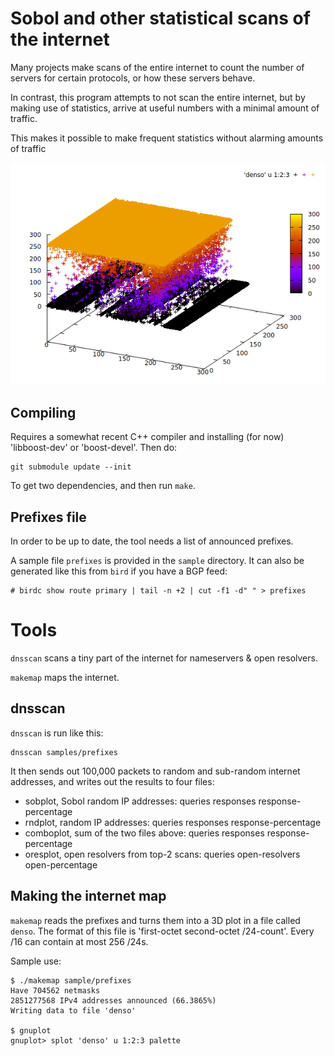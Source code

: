 # Sobol and other statistical scans of the internet
Many projects make scans of the entire internet to count the number of
servers for certain protocols, or how these servers behave.

In contrast, this program attempts to not scan the entire internet, but
by making use of statistics, arrive at useful numbers with a minimal amount
of traffic.

This makes it possible to make frequent statistics without alarming amounts
of traffic

![Sample plot](sample/splot.png)

## Compiling
Requires a somewhat recent C++ compiler and installing (for now)
'libboost-dev' or 'boost-devel'. Then do:

```
git submodule update --init
```

To get two dependencies, and then run `make`.

## Prefixes file
In order to be up to date, the tool needs a list of announced prefixes.

A sample file `prefixes` is provided in the `sample` directory.  It can also
be generated like this from `bird` if you have a BGP feed:

```
# birdc show route primary | tail -n +2 | cut -f1 -d" " > prefixes
```

# Tools
`dnsscan` scans a tiny part of the internet for nameservers & open
resolvers. 

`makemap` maps the internet.

## dnsscan
`dnsscan` is run like this:

```
dnsscan samples/prefixes
```
It then sends out 100,000 packets to random and sub-random internet
addresses, and writes out the results to four files:

 * sobplot, Sobol random IP addresses: queries responses response-percentage
 * rndplot, random IP addresses: queries responses response-percentage
 * comboplot, sum of the two files above: queries responses response-percentage
 * oresplot, open resolvers from top-2 scans: queries open-resolvers open-percentage

## Making the internet map
`makemap` reads the prefixes and turns them into a 3D plot in a file called
`denso`. The format of this file is 'first-octet second-octet /24-count'.
Every /16 can contain at most 256 /24s.

Sample use:

```
$ ./makemap sample/prefixes
Have 704562 netmasks
2851277568 IPv4 addresses announced (66.3865%)
Writing data to file 'denso'

$ gnuplot
gnuplot> splot 'denso' u 1:2:3 palette
```

